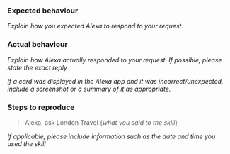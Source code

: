 ### Expected behaviour

_Explain how you expected Alexa to respond to your request._

### Actual behaviour

_Explain how Alexa actually responded to your request. If possible, please state the exact reply_

_If a card was displayed in the Alexa app and it was incorrect/unexpected, include a screenshot or a summary of it as appropriate._

### Steps to reproduce

> Alexa, ask London Travel {_what you said to the skill_}

_If applicable, please include information such as the date and time you used the skill_
